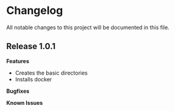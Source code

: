 # Changelog

All notable changes to this project will be documented in this file.

## Release 1.0.1

**Features**

* Creates the basic directories
* Installs docker

**Bugfixes**

**Known Issues**

